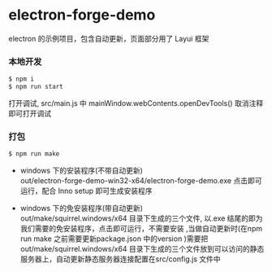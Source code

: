 # electron-forge-demo
electron 的示例项目，包含自动更新，页面部分用了 Layui 框架

### 本地开发
```bash
$ npm i
$ npm run start
```
打开调试, src/main.js 中 mainWindow.webContents.openDevTools() 取消注释即可打开调试

### 打包
```bash
$ npm run make
```
- windows 下的安装程序(不带自动更新)  
out/electron-forge-demo-win32-x64/electron-forge-demo.exe 点击即可运行，配合 Inno setup 即可生成安装程序
  
- windows 下的免安装程序(带自动更新)  
out/make/squirrel.windows/x64 目录下生成的三个文件, 以.exe 结尾的即为我们需要的免安装程序，点击即可运行，不需要安装
,当做自动更新时(在npm run make 之前需要更新package.json 中的version )需要把 out/make/squirrel.windows/x64 目录下生成的三个文件放到可以访问的静态服务器上，自动更新静态服务器连接配置在src/config.js 文件中
